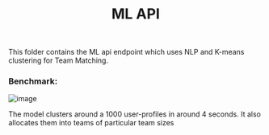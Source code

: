 <h1 align="center">ML API </h1> 
<br>
<p>This folder contains the ML api endpoint which uses NLP and K-means clustering for Team Matching.</p>

### Benchmark: 
![image](https://user-images.githubusercontent.com/72497928/195684906-1aa69251-c2e3-4921-9ddb-e10ff3d0082c.png)

<p> The model clusters around a 1000 user-profiles in around 4 seconds. It also allocates them into teams of particular team sizes<p>
